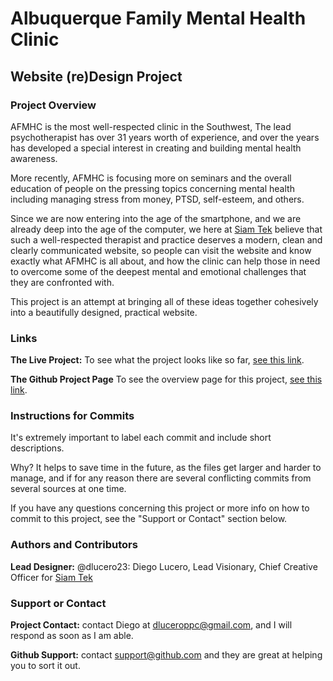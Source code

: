 # Albuquerque Family Mental Health Clinic
## Website (re)Design Project


### Project Overview
AFMHC is the most well-respected clinic in the Southwest, The lead psychotherapist has over 31 years worth of experience, and over the years has developed a special interest in creating and building mental health awareness.

More recently, AFMHC is focusing more on seminars and the overall education of people on the pressing topics concerning mental health including managing stress from money, PTSD, self-esteem, and others.

Since we are now entering into the age of the smartphone, and we are already deep into the age of the computer, we here at [Siam Tek](http://siamtek.com) believe that such a well-respected therapist and practice deserves a modern, clean and clearly communicated website, so people can visit the website and know exactly what AFMHC is all about, and how the clinic can help those in need to overcome some of the deepest mental and emotional challenges that they are confronted with.

This project is an attempt at bringing all of these ideas together cohesively into a beautifully designed, practical website.

### Links
**The Live Project:**
To see what the project looks like so far, [see this link](http://siamtek.com/afmhc).

**The Github Project Page**
To see the overview page for this project, [see this link](dlucero23.github.io/afmhc).

### Instructions for Commits
It's extremely important to label each commit and include short descriptions.  

Why? It helps to save time in the future, as the files get larger and harder to manage, and if for any reason there are several conflicting commits from several sources at one time.

If you have any questions concerning this project or more info on how to commit to this project, see the "Support or Contact" section below.

### Authors and Contributors
**Lead Designer:**
@dlucero23: Diego Lucero, Lead Visionary, Chief Creative Officer for [Siam Tek](http://siamtek.com)

### Support or Contact
**Project Contact:**
contact Diego at dluceroppc@gmail.com, and I will respond as soon as I am able.

**Github Support:**
contact support@github.com and they are great at helping you to sort it out.
